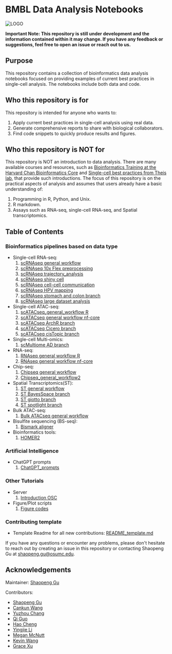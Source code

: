 # BMBL Data Analysis Notebooks

![LOGO](https://cpb-us-w2.wpmucdn.com/u.osu.edu/dist/0/72768/files/2020/07/bmbl_logo1-300x124.png)

**Important Note: This repository is still under development and the information contained within it may change. If you have any feedback or suggestions, feel free to open an issue or reach out to us.**

## Purpose

This repository contains a collection of bioinformatics data analysis notebooks focused on providing examples of current best practices in single-cell analysis. The notebooks include both data and code.

## Who this repository is for

This repository is intended for anyone who wants to:

1. Apply current best practices in single-cell analysis using real data.
2. Generate comprehensive reports to share with biological collaborators.
3. Find code snippets to quickly produce results and figures.

## Who this repository is NOT for

This repository is NOT an introduction to data analysis. There are many available courses and resources, such as [Bioinformatics Training at the Harvard Chan Bioinformatics Core](https://hbctraining.github.io/main/) and [Single-cell best practices from Theis lab](https://www.sc-best-practices.org/preamble.html), that provide such introductions. The focus of this repository is on the practical aspects of analysis and assumes that users already have a basic understanding of:

1. Programming in R, Python, and Unix.
2. R markdown.
3. Assays such as RNA-seq, single-cell RNA-seq, and Spatial transcriptomics.

## Table of Contents
### Bioinformatics pipelines based on data type

- Single-cell RNA-seq:
  1. [scRNAseq general workflow](https://github.com/OSU-BMBL/BMBL-analysis-notebooks/tree/master/scRNAseq_general_workflow)
  2. [scRNAseq 10x Flex preprocessing](https://github.com/OSU-BMBL/BMBL-analysis-notebooks/tree/master/scRNAseq_10x_Flex_preprocessing)
  3. [scRNAseq trajectory_analysis](https://github.com/OSU-BMBL/BMBL-analysis-notebooks/tree/master/scRNAseq_trajectory_Slingshot)
  4. [scRNAseq shiny cell](https://github.com/OSU-BMBL/BMBL-analysis-notebooks/tree/master/scRNAseq_ShinyCell_portal)
  5. [scRNAseq cell-cell communication](https://github.com/OSU-BMBL/BMBL-analysis-notebooks/tree/master/scRNAseq_CellCellCommunication_branch)
  6. [scRNAseq HPV mapping](https://github.com/OSU-BMBL/BMBL-analysis-notebooks/tree/master/scRNAseq_HPV_branch)
  7. [scRNAseq stomach and colon branch](https://github.com/OSU-BMBL/BMBL-analysis-notebooks/tree/master/scRNAseq_stomach_branch)
  8. [scRNAseq large dataset analysis](https://github.com/OSU-BMBL/BMBL-analysis-notebooks/tree/master/sc_LargeData_Sketch-based_Analysis)
- Single-cell ATAC-seq:
  1. [scATACseq_general_workflow R](https://github.com/OSU-BMBL/BMBL-analysis-notebooks/tree/master/scATACseq_general_workflow)
  2. [scATACseq general workflow nf-core](https://github.com/OSU-BMBL/BMBL-analysis-notebooks/tree/master/ATAC-seq_preprocessing)
  3. [scATACseq ArchR branch](https://github.com/OSU-BMBL/BMBL-analysis-notebooks/tree/master/scATACseq_ArchR_branch)
  4. [scATACseq Cicero branch](https://github.com/OSU-BMBL/BMBL-analysis-notebooks/tree/master/scATACseq_cicero_branch)
  5. [scATACseq cisTopic branch](https://github.com/OSU-BMBL/BMBL-analysis-notebooks/tree/master/scATACseq_cisTopic_branch)
- Single-cell Multi-omics:
  1. [scMultiome AD branch](https://github.com/OSU-BMBL/BMBL-analysis-notebooks/tree/master/scMultiome_AD_branch)
- RNA-seq:
  1. [RNAseq general workflow R](https://github.com/OSU-BMBL/BMBL-analysis-notebooks/tree/master/RNAseq_workflow)
  2. [RNAseq general workflow nf-core]()
- Chip-seq:
  1. [Chipseq general workflow](https://github.com/OSU-BMBL/BMBL-analysis-notebooks/tree/master/ChipSeq_general_workflow)
  2. [Chipseq_general_workflow2](https://github.com/OSU-BMBL/BMBL-analysis-notebooks/tree/master/Chipseq_general_workflow2)
- Spatial Transcriptomics(ST):
  1. [ST general workflow](https://github.com/OSU-BMBL/BMBL-analysis-notebooks/tree/master/ST_general_workflow)
  2. [ST BayesSpace branch](https://github.com/OSU-BMBL/BMBL-analysis-notebooks/tree/master/ST_BayesSpace_branch)
  3. [ST giotto branch](https://github.com/OSU-BMBL/BMBL-analysis-notebooks/tree/master/ST_giotto_branch)
  4. [ST spotlight branch](https://github.com/OSU-BMBL/BMBL-analysis-notebooks/tree/master/ST_spotlight_branch)
- Bulk ATAC-seq:
  1. [Bulk ATACseq general workflow](https://github.com/OSU-BMBL/BMBL-analysis-notebooks/tree/master/Bulk_ATAC_general_workflow)
- Bisulfite sequencing (BS-seq):
  1. [Bismark aligner](https://github.com/OSU-BMBL/BMBL-analysis-notebooks/tree/master/BS-seq_Bismark_Aligner)
- Bioinformatics tools:
  1. [HOMER2](https://github.com/OSU-BMBL/BMBL-analysis-notebooks/tree/master/HOMER)
### Artificial Intelligence
- ChatGPT prompts
  1. [ChatGPT_prompts](https://github.com/OSU-BMBL/BMBL-analysis-notebooks/tree/master/ChatGPT_prompts)
### Other Tutorials
- Server
  1. [Introduction OSC](https://github.com/OSU-BMBL/BMBL-analysis-notebooks/tree/master/Introduction_OSC)
- Figure/Plot scripts
  1. [Figure codes](https://github.com/OSU-BMBL/BMBL-analysis-notebooks/tree/master/figure_code)

### Contributing template

- Template Readme for all new contributions: [README_template.md](./README_template.md)


If you have any questions or encounter any problems, please don't hesitate to reach out by creating an issue in this repository or contacting Shaopeng Gu at shaopeng.gu@osumc.edu.

## Acknowledgements

Maintainer: [Shaopeng Gu](https://github.com/ashinandjay)

Contributors:

- [Shaopeng Gu](https://github.com/ashinandjay)
- [Cankun Wang](https://github.com/Wang-Cankun)
- [Yuzhou Chang](https://github.com/BMEngineeR)
- [Qi Guo](https://github.com/1QiGuo)
- [Hao Cheng](https://github.com/chthub)
- [Yingjie Li](https://github.com/Rockiki)
- [Megan McNutt](https://github.com/meganmcnutt)
- [Kevin Wang](https://github.com/kevinwang23)
- [Grace Xu](https://github.com/gracexu27)
